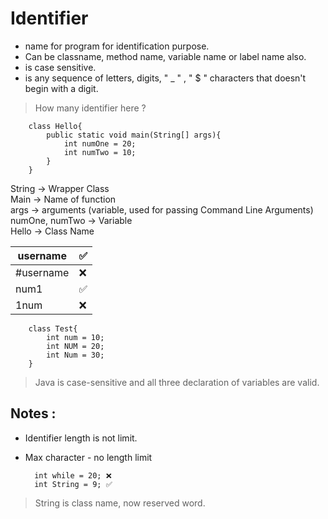 # Identifier

- name for program for identification purpose.
- Can be classname, method name, variable name or label name also.
- is case sensitive.
- is any sequence of letters, digits, " _ " , " $ " characters that doesn't begin with a digit.

> How many identifier here ?

        class Hello{
            public static void main(String[] args){
                int numOne = 20;
                int numTwo = 10;
            }
        }

String -> Wrapper Class  
Main -> Name of function  
args -> arguments (variable, used for passing Command Line Arguments)  
numOne, numTwo -> Variable  
Hello -> Class Name  

| username  | ✅ |
|-----------|---|
| #username | ❌ |
| num1      | ✅ | 
| 1num      | ❌ | 

        class Test{
            int num = 10;
            int NUM = 20;
            int Num = 30;
        }

> Java is case-sensitive and all three declaration of variables are valid.

## Notes :  
- Identifier length is not limit. 
- Max character - no length limit 
  
        int while = 20; ❌
        int String = 9; ✅

> String is class name, now reserved word.
  



